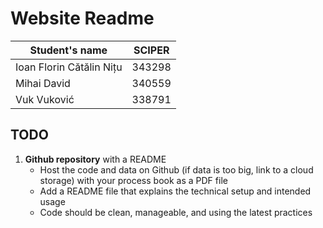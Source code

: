 # Website Readme

| Student's name           | SCIPER |
| ------------------------ | ------ |
| Ioan Florin Cătălin Nițu | 343298 |
| Mihai David              | 340559 |
| Vuk Vuković              | 338791 |

## TODO

1. **Github repository** with a README
    - Host the code and data on Github (if data is too big, link to a cloud storage) with your process book as a PDF file
    - Add a README file that explains the technical setup and intended usage
    - Code should be clean, manageable, and using the latest practices
